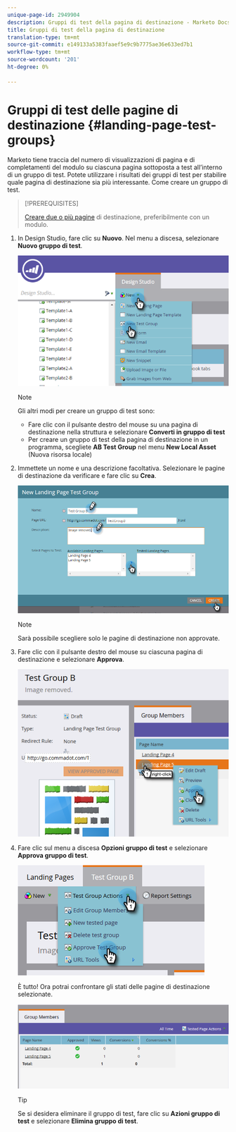 ```yaml
---
unique-page-id: 2949904
description: Gruppi di test della pagina di destinazione - Marketo Docs - Documentazione del prodotto
title: Gruppi di test della pagina di destinazione
translation-type: tm+mt
source-git-commit: e149133a5383faaef5e9c9b7775ae36e633ed7b1
workflow-type: tm+mt
source-wordcount: '201'
ht-degree: 0%

---
```



# Gruppi di test delle pagine di destinazione {#landing-page-test-groups}

Marketo tiene traccia del numero di visualizzazioni di pagina e di completamenti del modulo su ciascuna pagina sottoposta a test all’interno di un gruppo di test. Potete utilizzare i risultati dei gruppi di test per stabilire quale pagina di destinazione sia più interessante. Come creare un gruppo di test.

>[!PREREQUISITES]
>
>[Creare due o più pagine](../../../../getting-started/quick-wins/landing-page-with-a-form.md) di destinazione, preferibilmente con un modulo.

1. In Design Studio, fare clic su **Nuovo**. Nel menu a discesa, selezionare **Nuovo gruppo di test**.

   ![](assets/image2015-8-5-13-3a32-3a50.png)

   >[!NOTE]
   >
   >Gli altri modi per creare un gruppo di test sono:
   >
   >    
   >    
   >    * Fare clic con il pulsante destro del mouse su una pagina di destinazione nella struttura e selezionare **Converti in gruppo di test**
   >    * Per creare un gruppo di test della pagina di destinazione in un programma, scegliete **AB Test Group** nel menu **New Local Asset** (Nuova risorsa locale)


1. Immettete un nome e una descrizione facoltativa. Selezionare le pagine di destinazione da verificare e fare clic su **Crea**.

   ![](assets/image2015-8-5-13-3a39-3a10.png)

   >[!NOTE]
   >
   >Sarà possibile scegliere solo le pagine di destinazione non approvate.

1. Fare clic con il pulsante destro del mouse su ciascuna pagina di destinazione e selezionare **Approva**.

   ![](assets/three-1.png)

1. Fare clic sul menu a discesa **Opzioni gruppo di test** e selezionare **Approva gruppo di test**.

   ![](assets/four-1.png)

   È tutto! Ora potrai confrontare gli stati delle pagine di destinazione selezionate.

   ![](assets/five.png)

   >[!TIP]
   >
   >Se si desidera eliminare il gruppo di test, fare clic su **Azioni gruppo di test** e selezionare **Elimina gruppo di test**.

